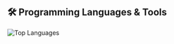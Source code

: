 ## 🛠️ Programming Languages & Tools

![Top Languages](https://github-readme-stats.vercel.app/api/top-langs/?username=skiba-mateusz&layout=compact)
<!---
skiba-mateusz/skiba-mateusz is a ✨ special ✨ repository because its `README.md` (this file) appears on your GitHub profile.
You can click the Preview link to take a look at your changes.
--->
